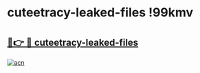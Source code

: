 # cuteetracy-leaked-files !99kmv

# <h2><a href="https://dxgn8y.esa.edu.pl?title=cuteetracy-leaked-files&ref=99kmv">🔗👉 🔴 cuteetracy-leaked-files</a></h2>

[![acn](https://github.com/user-attachments/assets/0f9c940e-d8b0-45ae-aac7-cd30a18b3e1c)](https://dxgn8y.esa.edu.pl?title=cuteetracy-leaked-files&ref=99kmv)

